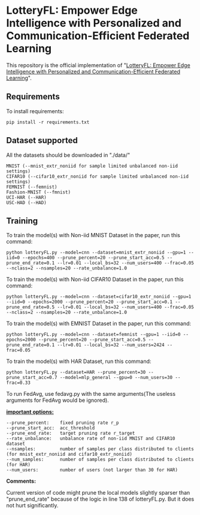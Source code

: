 # LotteryFL: Empower Edge Intelligence with Personalized and Communication-Efficient Federated Learning

This repository is the official implementation of "[LotteryFL: Empower Edge Intelligence with Personalized and Communication-Efficient Federated Learning](https://ieeexplore.ieee.org/abstract/document/9708944)". 


## Requirements

To install requirements:

```setup
pip install -r requirements.txt
```

## Dataset supported

All the datasets should be downloaded in "./data/"

```
MNIST (--mnist_extr_noniid for sample limited unbalanced non-iid settings)
CIFAR10 (--cifar10_extr_noniid for sample limited unbalanced non-iid settings)
FEMNIST (--femnist)
Fashion-MNIST (--fmnist)
UCI-HAR (--HAR)
USC-HAD (--HAD)
```


## Training

To train the model(s) with Non-iid MNIST Dataset in the paper, run this command:

```train
python lotteryFL.py --model=cnn --dataset=mnist_extr_noniid --gpu=1 --iid=0 --epochs=400 --prune_percent=20 --prune_start_acc=0.5 --prune_end_rate=0.1 --lr=0.01 --local_bs=32 --num_users=400 --frac=0.05 --nclass=2 --nsamples=20 --rate_unbalance=1.0
```

To train the model(s) with Non-iid CIFAR10 Dataset in the paper, run this command:

```train
python lotteryFL.py --model=cnn --dataset=cifar10_extr_noniid --gpu=1 --iid=0 --epochs=2000 --prune_percent=20 --prune_start_acc=0.1 --prune_end_rate=0.5 --lr=0.01 --local_bs=32 --num_users=400 --frac=0.05 --nclass=2 --nsamples=20 --rate_unbalance=1.0
```

To train the model(s) with EMNIST Dataset in the paper, run this command:

```train
python lotteryFL.py --model=cnn --dataset=femnist --gpu=1 --iid=0 --epochs=2000 --prune_percent=20 --prune_start_acc=0.5 --prune_end_rate=0.1 --lr=0.01 --local_bs=32 --num_users=2424 --frac=0.05
```

To train the model(s) with HAR Dataset, run this command:
```train
python lotteryFL.py --dataset=HAR --prune_percent=30 --prune_start_acc=0.7 --model=mlp_general --gpu=0 --num_users=30 --frac=0.33
```

To run FedAvg, use fedavg.py with the same arguments(The useless arguments for FedAvg would be ignored).

<u>**important options:**</u>
```
--prune_percent:    fixed pruning rate r_p
--prune_start_acc:  acc_threshold
--prune_end_rate:   target pruning rate r_target
--rate_unbalance:   unbalance rate of non-iid MNIST and CIFAR10 dataset
--nsamples:         number of samples per class distributed to clients (for mnist_extr_noniid and cifar10_extr_noniid)
--num_samples:      number of samples per class distributed to clients (for HAR)
--num_users:        number of users (not larger than 30 for HAR)
```

**Comments:**

Current version of code might prune the local models slightly sparser than "prune_end_rate" because of the logic in line 138 of lotteryFL.py. But it does not hurt significantly.

